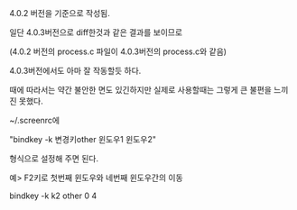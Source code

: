 4.0.2 버전을 기준으로 작성됨.

일단 4.0.3버전으로 diff한것과 같은 결과를 보이므로

(4.0.2 버전의 process.c 파일이 4.0.3버전의 process.c와 같음) 
    
4.0.3버전에서도 아마 잘 작동할듯 하다.

때에 따라서는 약간 불안한 면도 있긴하지만 실제로 사용할때는 그렇게 큰 불편을 느끼진 못했다.

~/.screenrc에

"bindkey -k 변경키other 윈도우1 윈도우2"

형식으로 설정해 주면 된다.

예> F2키로 첫번째 윈도우와 네번째 윈도우간의 이동

bindkey -k k2 other 0 4
